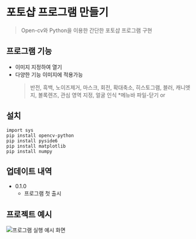 # 포토샵 프로그램 만들기
> Open-cv와 Python을 이용한 간단한 포토샵 프로그램 구현

## 프로그램 기능 
  * 이미지 지정하여 열기
  * 다양한 기능 이미지에 적용가능
    > 반전, 흑백, 노이즈제거, 마스크, 회전, 확대축소, 히스토그램, 블러, 캐니엣지, 볼록렌즈, 관심 영역 지정, 얼굴 인식 
  *메뉴바 파일-닫기 or 

## 설치
```
import sys
pip install opencv-python
pip install pyside6
pip install matplotlib
pip install numpy
```

## 업데이트 내역

* 0.1.0
  * 프로그램 첫 출시
  
## 프로젝트 예시

![프로그램 실행 예시 화면](https://user-images.githubusercontent.com/117658776/200847048-d93b4546-32b4-4b05-abb7-35536f1e7388.jpg)
